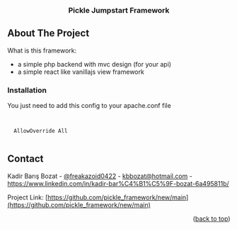 <div id="top"></div>


<br />
<div align="center">
  
  <h3 align="center">Pickle Jumpstart Framework</h3>
</div>

<!-- ABOUT THE PROJECT -->
## About The Project

What is this framework:
* a simple php backend with mvc design (for your api)
* a simple react like vanillajs view framework

<!-- GETTING STARTED -->
### Installation

You just need to add this config to your apache.conf file<br>
<pre><code><Directory "/var/www/html"><br>
  AllowOverride All<br>
</Directory></code></pre>

<!-- CONTACT -->
## Contact

Kadir Barış Bozat - [@freakazoid0422](https://twitter.com/freakazoid0422) - kbbozat@hotmail.com - https://www.linkedin.com/in/kadir-bar%C4%B1%C5%9F-bozat-6a495811b/

Project Link: [https://github.com/pickle_framework/new/main](https://github.com/pickle_framework/new/main)

<p align="right">(<a href="#top">back to top</a>)</p>


